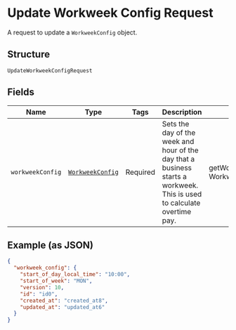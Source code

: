 
# Update Workweek Config Request

A request to update a `WorkweekConfig` object.

## Structure

`UpdateWorkweekConfigRequest`

## Fields

| Name | Type | Tags | Description | Getter | Setter |
|  --- | --- | --- | --- | --- | --- |
| `workweekConfig` | [`WorkweekConfig`](../../doc/models/workweek-config.md) | Required | Sets the day of the week and hour of the day that a business starts a<br>workweek. This is used to calculate overtime pay. | getWorkweekConfig(): WorkweekConfig | setWorkweekConfig(WorkweekConfig workweekConfig): void |

## Example (as JSON)

```json
{
  "workweek_config": {
    "start_of_day_local_time": "10:00",
    "start_of_week": "MON",
    "version": 10,
    "id": "id0",
    "created_at": "created_at8",
    "updated_at": "updated_at6"
  }
}
```

